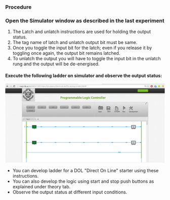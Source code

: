 ### Procedure

### Open the Simulator window as described in the last experiment
1. The Latch and unlatch instructions are used for holding the output status.
2. The tag name of latch and unlatch output bit must be same.
3. Once you toggle the input bit for the latch; even if you release it by toggling once again, the output bit remains latched.
4. To unlatch the output you will have to toggle the input bit in the unlatch rung and the output will be de-energised.

#### Execute the following ladder on simulator and observe the output status:
<center><img src="images/img1.png" title="" /></center>

* You can develop ladder for a DOL "Direct On Line" starter using these instructions.
* You can also develop the logic using start and stop push buttons as explained under theory tab.
* Observe the output status at different input conditions. 
